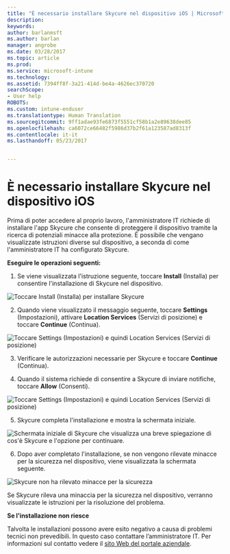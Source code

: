 ```yaml
---
title: "È necessario installare Skycure nel dispositivo iOS | Microsoft Docs"
description: 
keywords: 
author: barlanmsft
ms.author: barlan
manager: angrobe
ms.date: 03/28/2017
ms.topic: article
ms.prod: 
ms.service: microsoft-intune
ms.technology: 
ms.assetid: 7394ff8f-3a21-414d-be4a-4626ec370720
searchScope:
- User help
ROBOTS: 
ms.custom: intune-enduser
ms.translationtype: Human Translation
ms.sourcegitcommit: 9ff1adae93fe6873f5551cf58b1a2e89638dee85
ms.openlocfilehash: ca6072ce66482f5986d37b2f61a123587ad8313f
ms.contentlocale: it-it
ms.lasthandoff: 05/23/2017


---
```


# <a name="you-need-to-install-skycure-on-your-ios-device"></a>È necessario installare Skycure nel dispositivo iOS

Prima di poter accedere al proprio lavoro, l'amministratore IT richiede di installare l'app Skycure che consente di proteggere il dispositivo tramite la ricerca di potenziali minacce alla protezione. È possibile che vengano visualizzate istruzioni diverse sul dispositivo, a seconda di come l'amministratore IT ha configurato Skycure.

**Eseguire le operazioni seguenti:**

1.    Se viene visualizzata l'istruzione seguente, toccare **Install** (Installa) per consentire l'installazione di Skycure nel dispositivo.

  ![Toccare Install (Installa) per installare Skycure](./media/ios-mtd-install-app-request.png)

2. Quando viene visualizzato il messaggio seguente, toccare **Settings** (Impostazioni), attivare **Location Services** (Servizi di posizione) e toccare **Continue** (Continua).

  ![Toccare Settings (Impostazioni) e quindi Location Services (Servizi di posizione)](./media/ios-skycure-allow-location-services.png)

3. Verificare le autorizzazioni necessarie per Skycure e toccare **Continue** (Continua).

4. Quando il sistema richiede di consentire a Skycure di inviare notifiche, toccare **Allow** (Consenti).

  ![Toccare Settings (Impostazioni) e quindi Location Services (Servizi di posizione)](./media/ios-skycure-allow-notifications.png)

5. Skycure completa l'installazione e mostra la schermata iniziale.

  ![Schermata iniziale di Skycure che visualizza una breve spiegazione di cos'è Skycure e l'opzione per continuare.](./media/ios-skycure-welcome-screen.png)

6. Dopo aver completato l'installazione, se non vengono rilevate minacce per la sicurezza nel dispositivo, viene visualizzata la schermata seguente.

  ![Skycure non ha rilevato minacce per la sicurezza](./media/ios-skycure-no-threats-found.png)

Se Skycure rileva una minaccia per la sicurezza nel dispositivo, verranno visualizzate le istruzioni per la risoluzione del problema.

**Se l'installazione non riesce**

Talvolta le installazioni possono avere esito negativo a causa di problemi tecnici non prevedibili. In questo caso contattare l’amministratore IT. Per informazioni sul contatto vedere il [sito Web del portale aziendale](http://portal.manage.microsoft.com).

